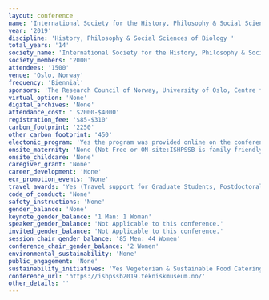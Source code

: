 ```yaml
---
layout: conference 
name: 'International Society for the History, Philosophy & Social Sciences of Biology biennial meeting'
year: '2019'
discipline: 'History, Philosophy & Social Sciences of Biology '
total_years: '14'
society_name: 'International Society for the History, Philosophy & Social Sciences of Biology'
society_members: '2000'
attendees: '1500'
venue: 'Oslo, Norway'
frequency: 'Biennial'
sponsors: 'The Research Council of Norway, University of Oslo, Centre for Ecological and Evolutionary Synthesis • Department of Biosciences • Institute of Health and Society • Museum of Cultural History • Science Studies Colloquium • TIK Centre for Technology, Innovation and Culture'
virtual_option: 'None'
digital_archives: 'None'
attendance_cost: ' $2000-$4000'
registration_fee: '$85-$310'
carbon_footprint: '2250'
other_carbon_footprint: '450'
electonic_program: 'Yes the program was provided online on the conference website.'
onsite_maternity: 'None (Not Free or ON-site:ISHPSSB is family friendly and welcomes children at its conferences. We therefore welcome children as part of the audience during the 2019 conference in Oslo. The whole city is also rather children-friendly and kids are literally enjoying all aspects of life with their families. Breastfeeding in public is a well-established norm despite some recent discussion. The organizers will also provide a dedicated room for taking care of children’s needs. For those who wish to contact local childcare services, the following can be contacted. Participants are advised that July is the high holiday season in Norway, so contact with the childcare services should be made well in advance of the conference in order to ensure staff availability. The conference organizers are not endorsing or taking responsibility for the childcare providers.)'
onsite_childcare: 'None'
caregiver_grant: 'None'
career_development: 'None'
ecr_promotion_events: 'None'
travel_awards: 'Yes (Travel support for Graduate Students, Postdoctoral fellows and Independent Scholars: Graduate Students as well as Postdoctoral Fellows and Independent Scholars are eligible to apply for Travel Grants supported by ISHPSSB and the US National Science Foundation (grant no. 1656206). Any donations to the ISHPSSB travel fund are gratefully received by the next generation of scholars of biology: NSF Travel Grant Eligibility You must participate in and register for ISHPSSB 2019 (e.g. present a paper or poster, etc.) You must be a graduate student, independent scholar, or recent PhD graduate (within the last five years). You must be either a U.S. citizen or affiliated with a U.S. institution. The grants may be used to cover travel costs to and from the meeting only; lodging, etc. is not covered. In general, only airfare from US-flag carriers can be reimbursed by this grant.  ISHPSSB Travel Grant Eligibility You must participate in and register for ISHPSSB 2019 (e.g. present a paper or poster, etc.) You must be a graduate student, independent scholar, or recent PhD graduate (within the last five years). The grants may be used to cover travel costs to and from the meeting only; lodging, etc. is not covered. In general, those eligible for the NSF Travel Grant are NOT eligible for the ISHPSSB Travel Grant.)'
code_of_conduct: 'None'
safety_instructions: 'None'
gender_balance: 'None'
keynote_gender_balance: '1 Man: 1 Woman'
speaker_gender_balance: 'Not Applicable to this conference.'
invited_gender_balance: 'Not Applicable to this conference.'
session_chair_gender_balance: '85 Men: 44 Women'
conference_chair_gender_balance: '2 Women'
environmental_sustainability: 'None'
public_engagement: 'None'
sustainability_initiatives: 'Yes Vegeterian & Sustainable Food Catering (The catering services of Funky Fresh Foods will be used throughout the conference, including welcome reception, coffee breaks and conference dinner. Funky Fresh Foods has been the major business in Norway behind the rising interest in the benefits of veganism – including animal welfare, personal health and the impact on the environment. Over 80 percent of the food is organic and they are certified ISO 14001 for their environmental work.)'
conference_url: 'https://ishpssb2019.tekniskmuseum.no/'
other_details: ''
---
```

